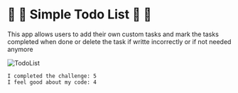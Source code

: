 # :bat: :fallen_leaf: Simple Todo List :fallen_leaf: :bat:

This app allows users to add their own custom tasks and mark the tasks completed when done or delete the task if writte incorrectly or if not needed anymore

![TodoList](https://i.imgur.com/AaKyYtE.png)

```
I completed the challenge: 5
I feel good about my code: 4
```
